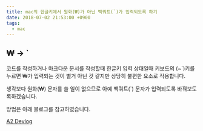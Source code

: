 ```yaml
---
title: mac의 한글키에서 원화(₩)가 아닌 백쿼트(`)가 입력되도록 하기
date: 2018-07-02 21:53:00 +0900
tags:
  - mac
---
```


## ₩ -> `
코드를 작성하거나 마크다운 문서를 작성할때 한글키 입력 상태일때 키보드의 (~`)키를 누르면 ₩가 입력되는 것이 별거 아닌 것 같지만 상당히 불편한 요소로 작용합니다.

생각보다 원화(₩) 문자를 쓸 일이 없으므로 아예 백쿼트(`) 문자가 입력되도록 바꿔보도록하겠습니다.

방법은 아래 블로그를 참고하였습니다.

[A2 Devlog](https://ani2life.com/wp/?p=1753)
